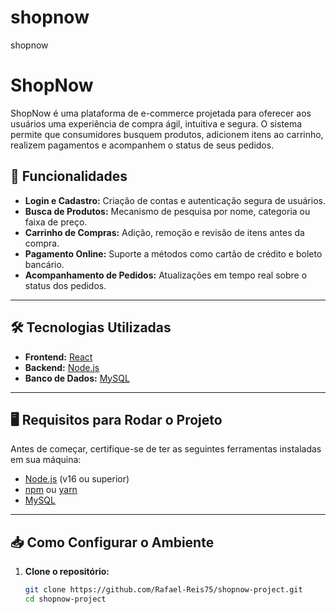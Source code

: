 # shopnow
shopnow
# ShopNow

ShopNow é uma plataforma de e-commerce projetada para oferecer aos usuários uma experiência de compra ágil, intuitiva e segura. O sistema permite que consumidores busquem produtos, adicionem itens ao carrinho, realizem pagamentos e acompanhem o status de seus pedidos.

## 🚀 Funcionalidades

- **Login e Cadastro:** Criação de contas e autenticação segura de usuários.
- **Busca de Produtos:** Mecanismo de pesquisa por nome, categoria ou faixa de preço.
- **Carrinho de Compras:** Adição, remoção e revisão de itens antes da compra.
- **Pagamento Online:** Suporte a métodos como cartão de crédito e boleto bancário.
- **Acompanhamento de Pedidos:** Atualizações em tempo real sobre o status dos pedidos.

---

## 🛠️ Tecnologias Utilizadas

- **Frontend:** [React](https://reactjs.org/)
- **Backend:** [Node.js](https://nodejs.org/)
- **Banco de Dados:** [MySQL](https://www.mysql.com/)

---

## 🖥️ Requisitos para Rodar o Projeto

Antes de começar, certifique-se de ter as seguintes ferramentas instaladas em sua máquina:

- [Node.js](https://nodejs.org/) (v16 ou superior)
- [npm](https://www.npmjs.com/) ou [yarn](https://yarnpkg.com/)
- [MySQL](https://www.mysql.com/)

---

## 📥 Como Configurar o Ambiente

1. **Clone o repositório:**
   ```bash
   git clone https://github.com/Rafael-Reis75/shopnow-project.git
   cd shopnow-project

